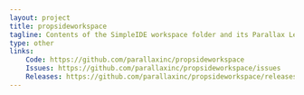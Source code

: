 ```yaml
---
layout: project
title: propsideworkspace
tagline: Contents of the SimpleIDE workspace folder and its Parallax Learn Simple Libraries subfolder.
type: other
links:
    Code: https://github.com/parallaxinc/propsideworkspace
    Issues: https://github.com/parallaxinc/propsideworkspace/issues
    Releases: https://github.com/parallaxinc/propsideworkspace/releases
---
```

